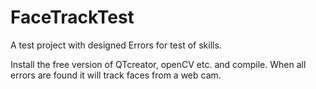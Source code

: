 # FaceTrackTest
A test project with designed Errors for test of skills. 

Install the free version of QTcreator, openCV etc. and compile. When all errors are found it will track faces from a web cam.

